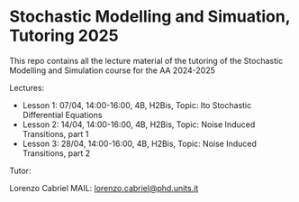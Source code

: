 # Stochastic Modelling and Simuation, Tutoring 2025
This repo contains all the lecture material of the tutoring of the Stochastic Modelling and Simulation course for the AA 2024-2025

Lectures:

 - Lesson 1: 07/04, 14:00-16:00, 4B, H2Bis, Topic: Ito Stochastic Differential Equations
 - Lesson 2: 14/04, 14:00-16:00, 4B, H2Bis, Topic: Noise Induced Transitions, part 1
 - Lesson 3: 28/04, 14:00-16:00, 4B, H2Bis, Topic: Noise Induced Transitions, part 2

Tutor:

Lorenzo Cabriel
MAIL: lorenzo.cabriel@phd.units.it